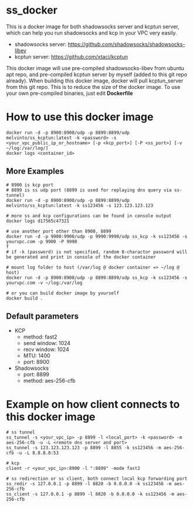 # ss_docker
This is a docker image for both shadowsocks server and kcptun server, which can help you run shadowsocks and kcp in your VPC very easily.

* shadowsocks server: https://github.com/shadowsocks/shadowsocks-libev
* kcptun server: https://github.com/xtaci/kcptun

This docker image will use pre-compiled shadowsocks-libev from ubuntu apt repo, and pre-compiled kcptun server by myself (added to this git repo already). When building this docker image, docker will pull kcptun_server from this git repo. This is to reduce the size of the docker image. To use your own pre-compiled binaries, just edit **Dockerfile**

# How to use this docker image
````
docker run -d -p 8900:8900/udp -p 8899:8899/udp melvinto/ss_kcptun:latest -k <password> -s <your_vpc_public_ip_or_hostname> [-p <kcp_port>] [-P <ss_port>] [-v ~/log:/var/log/]
docker logs <container_id>
````

## More Examples
````
# 8900 is kcp port
# 8899 is ss udp port (8899 is used for replaying dns query via ss-tunnel)
docker run -d -p 8900:8900/udp -p 8899:8899/udp melvinto/ss_kcptun:latest -k ss123456 -s 123.123.123.123

# more ss and kcp configurations can be found in console output
docker logs d17565c47321

# use another port other than 8900, 8899
docker run -d -p 9900:9900/udp -p 9990:9990/udp ss_kcp -k ss123456 -s yourvpc.com -p 9900 -P 9990
f
# if -k (password) is not specified, random 8-charactor password will be generated and print in console of the docker container

# mount log folder to host (/var/log @ docker container => ~/log @ host)
docker run -d -p 8900:8900/udp -p 8899:8899/udp ss_kcp -k ss123456 -s yourvpc.com -v ~/log:/var/log

# or you can build docker image by yourself
docker build .
````

## Default parameters
* KCP
  * method: fast2
  * send window: 1024
  * recv window: 1024
  * MTU: 1400
  * port: 8900
* Shadowsocks
  * port: 8899
  * method: aes-256-cfb
  
# Example on how client connects to this docker image
```
# ss tunnel
ss_tunnel -s <your_vpc_ip> -p 8899 -l <local_port> -k <password> -m aes-256-cfb -u -L <remote dns server and port>
ss_tunnel -s 123.123.123.123 -p 8899 -l 8855 -k ss123456 -m aes-256-cfb -u -L 8.8.8.8:53

# kcp
client -r <your_vpc_ip>:8900 -l ":8899" -mode fast2

# ss redirection or ss client, both connect local kcp forwarding port
ss_redir -s 127.0.0.1 -p 8899 -l 8820 -b 0.0.0.0 -k ss123456 -m aes-256-cfb
ss_client -s 127.0.0.1 -p 8899 -l 8820 -b 0.0.0.0 -k ss123456 -m aes-256-cfb

```
